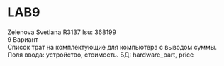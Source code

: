 # LAB9
Zelenova Svetlana R3137 Isu: 368199  
9 Вариант  
Список трат на комплектующие для компьютера с выводом суммы. Поля ввода: устройство, стоимость. БД: hardware_part, price
